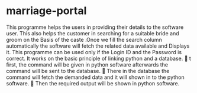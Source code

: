 # marriage-portal
This programme helps the users in providing their details to the software user. This also helps the customer in searching for a suitable bride and groom on the Basis of the caste .Once we fill the search column automatically the software will fetch the related data available and Displays it. This programme can be used only if the Login ID and the Password is correct.
	It works on the basic principle of linking python and a database.
 t first, the command will be given in python software afterwards the command will be sent to the database.
	There in the database the command will fetch the demanded data and it will shown in to the python software.
	Then the required output will be shown in python software. 
